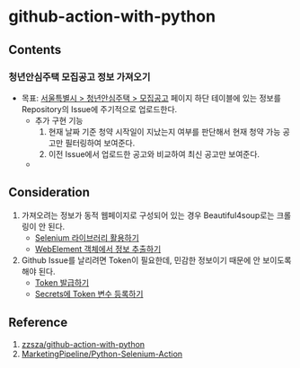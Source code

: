 # github-action-with-python

## Contents

### 청년안심주택 모집공고 정보 가져오기

- 목표: [서울특별시 > 청년안심주택 > 모집공고](https://soco.seoul.go.kr/youth/bbs/BMSR00015/list.do?menuNo=400008) 페이지 하단 테이블에 있는 정보를 Repository의 Issue에 주기적으로 업로드한다.
    - 추가 구현 기능
        1. 현재 날짜 기준 청약 시작일이 지났는지 여부를 판단해서 현재 청약 가능 공고만 필터링하여 보여준다.
        2. 이전 Issue에서 업로드한 공고와 비교하여 최신 공고만 보여준다.
    - 

## Consideration
1. 가져오려는 정보가 동적 웹페이지로 구성되어 있는 경우 Beautiful4soup로는 크롤링이 안 된다.
    - [Selenium 라이브러리 활용하기](https://selenium-python.readthedocs.io/getting-started.html)
    - [WebElement 객체에서 정보 추출하기](https://selenium-python.readthedocs.io/api.html?highlight=webelement#module-selenium.webdriver.remote.webelement)
2. Github Issue를 날리려면 Token이 필요한데, 민감한 정보이기 때문에 안 보이도록 해야 된다.
    - [Token 발급하기](https://docs.github.com/en/authentication/keeping-your-account-and-data-secure/managing-your-personal-access-tokens#creating-a-personal-access-token-classic)
    - [Secrets에 Token 변수 등록하기](https://docs.github.com/en/actions/security-guides/using-secrets-in-github-actions#creating-secrets-for-a-repository)


## Reference

1. [zzsza/github-action-with-python](https://github.com/zzsza/github-action-with-python)
2. [MarketingPipeline/Python-Selenium-Action](https://github.com/MarketingPipeline/Python-Selenium-Action)
